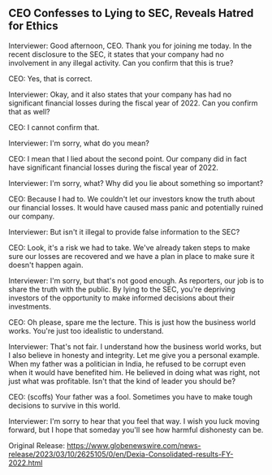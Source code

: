 ## CEO Confesses to Lying to SEC, Reveals Hatred for Ethics
Interviewer: Good afternoon, CEO. Thank you for joining me today. In the recent disclosure to the SEC, it states that your company had no involvement in any illegal activity. Can you confirm that this is true?

CEO: Yes, that is correct.

Interviewer: Okay, and it also states that your company has had no significant financial losses during the fiscal year of 2022. Can you confirm that as well?

CEO: I cannot confirm that.

Interviewer: I'm sorry, what do you mean?

CEO: I mean that I lied about the second point. Our company did in fact have significant financial losses during the fiscal year of 2022.

Interviewer: I'm sorry, what? Why did you lie about something so important?

CEO: Because I had to. We couldn't let our investors know the truth about our financial losses. It would have caused mass panic and potentially ruined our company.

Interviewer: But isn't it illegal to provide false information to the SEC?

CEO: Look, it's a risk we had to take. We've already taken steps to make sure our losses are recovered and we have a plan in place to make sure it doesn't happen again.

Interviewer: I'm sorry, but that's not good enough. As reporters, our job is to share the truth with the public. By lying to the SEC, you're depriving investors of the opportunity to make informed decisions about their investments.

CEO: Oh please, spare me the lecture. This is just how the business world works. You're just too idealistic to understand.

Interviewer: That's not fair. I understand how the business world works, but I also believe in honesty and integrity. Let me give you a personal example. When my father was a politician in India, he refused to be corrupt even when it would have benefited him. He believed in doing what was right, not just what was profitable. Isn't that the kind of leader you should be?

CEO: (scoffs) Your father was a fool. Sometimes you have to make tough decisions to survive in this world.

Interviewer: I'm sorry to hear that you feel that way. I wish you luck moving forward, but I hope that someday you'll see how harmful dishonesty can be.




Original Release: https://www.globenewswire.com/news-release/2023/03/10/2625105/0/en/Dexia-Consolidated-results-FY-2022.html